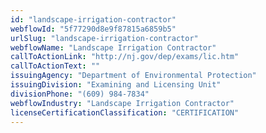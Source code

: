 ```yaml
---
id: "landscape-irrigation-contractor"
webflowId: "5f77290d8e9f87815a6859b5"
urlSlug: "landscape-irrigation-contractor"
webflowName: "Landscape Irrigation Contractor"
callToActionLink: "http://nj.gov/dep/exams/lic.htm"
callToActionText: ""
issuingAgency: "Department of Environmental Protection"
issuingDivision: "Examining and Licensing Unit"
divisionPhone: "(609) 984-7834"
webflowIndustry: "Landscape Irrigation Contractor"
licenseCertificationClassification: "CERTIFICATION"
---
```

